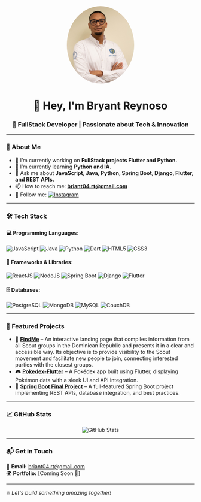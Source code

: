 <div align="center">
  <img src="perfil.jpg" width="180" style="border-radius: 50%;" alt="Bryant Reynoso">
</div>

<h1 align="center">👋 Hey, I'm Bryant Reynoso</h1>
<h3 align="center">🚀 FullStack Developer | Passionate about Tech & Innovation</h3>

---

### 🌟 About Me
- 🔭 I’m currently working on **FullStack projects Flutter and Python.**
- 🌱 I’m currently learning **Python and IA.**
- 💬 Ask me about **JavaScript, Java, Python, Spring Boot, Django, Flutter, and REST APIs.**
- 📫 How to reach me: **[briant04.rt@gmail.com](mailto:briant04.rt@gmail.com)**
- 🔗 Follow me: [![Instagram](https://img.shields.io/badge/Instagram-%23E4405F.svg?style=for-the-badge&logo=instagram&logoColor=white)](https://www.instagram.com/briant_reynoso/)

---

### 🛠 Tech Stack
#### 💻 Programming Languages:
![JavaScript](https://img.shields.io/badge/JavaScript-%23F7DF1E.svg?style=for-the-badge&logo=javascript&logoColor=black)
![Java](https://img.shields.io/badge/Java-%23ED8B00.svg?style=for-the-badge&logo=openjdk&logoColor=white)
![Python](https://img.shields.io/badge/Python-%233776AB.svg?style=for-the-badge&logo=python&logoColor=white)
![Dart](https://img.shields.io/badge/Dart-%230175C2.svg?style=for-the-badge&logo=dart&logoColor=white)
![HTML5](https://img.shields.io/badge/HTML5-%23E34F26.svg?style=for-the-badge&logo=html5&logoColor=white)
![CSS3](https://img.shields.io/badge/CSS3-%231572B6.svg?style=for-the-badge&logo=css3&logoColor=white)

#### 🚀 Frameworks & Libraries:
![ReactJS](https://img.shields.io/badge/ReactJS-%2361DAFB.svg?style=for-the-badge&logo=react&logoColor=black)
![NodeJS](https://img.shields.io/badge/Node.js-%23339933.svg?style=for-the-badge&logo=node.js&logoColor=white)
![Spring Boot](https://img.shields.io/badge/Spring%20Boot-%236DB33F.svg?style=for-the-badge&logo=spring&logoColor=white)
![Django](https://img.shields.io/badge/Django-%23092E20.svg?style=for-the-badge&logo=django&logoColor=white)
![Flutter](https://img.shields.io/badge/Flutter-%2302569B.svg?style=for-the-badge&logo=flutter&logoColor=white)

#### 🗄 Databases:
![PostgreSQL](https://img.shields.io/badge/PostgreSQL-%23336791.svg?style=for-the-badge&logo=postgresql&logoColor=white)
![MongoDB](https://img.shields.io/badge/MongoDB-%2347A248.svg?style=for-the-badge&logo=mongodb&logoColor=white)
![MySQL](https://img.shields.io/badge/MySQL-%234479A1.svg?style=for-the-badge&logo=mysql&logoColor=white)
![CouchDB](https://img.shields.io/badge/CouchDB-%23E42528.svg?style=for-the-badge&logo=apache-couchdb&logoColor=white)


---

### 📌 Featured Projects
- 🔎 **[FindMe](https://github.com/Bryant-RD/FindMe)** – An interactive landing page that compiles information from all Scout groups in the Dominican Republic and presents it in a clear and accessible way. Its objective is to provide visibility to the Scout movement and facilitate new people to join, connecting interested parties with the closest groups.
- 🎮 **[Pokedex-Flutter](https://github.com/Bryant-RD/Pokedex-Flutter)** – A Pokédex app built using Flutter, displaying Pokémon data with a sleek UI and API integration.
- 🌱 **[Spring Boot Final Project](https://github.com/Bryant-RD/Practicas-Spring-Boot/tree/main/Proyecto%20final)** – A full-featured Spring Boot project implementing REST APIs, database integration, and best practices.

---

### 📈 GitHub Stats
<div align="center">
  <img src="https://github-readme-stats.vercel.app/api?username=Bryant-RD&show_icons=true&theme=radical" alt="GitHub Stats" />
</div>

---

### 📬 Get in Touch
💌 **Email:** [briant04.rt@gmail.com](mailto:briant04.rt@gmail.com)  
🌍 **Portfolio:** [Coming Soon 🚧]  

---

🔥 _Let's build something amazing together!_
